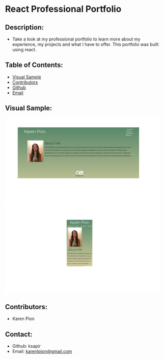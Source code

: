 # React Professional Portfolio

## Description:
- Take a look at my professional portfolio to learn more about my experience, my projects and what I have to offer. This portfolio was built using react.

## Table of Contents:
- [Visual Sample](#visual)
- [Contributors](#contributors)
- [Github](#github)
- [Email](#email)

## Visual Sample:
![Portfolio](./public/images/portfolio.png)
![Portfolio Mobile](./public/images/portfolio-mobile.png)


## Contributors:
- Karen Pion

## Contact:
- Github: ksapir
- Email: karenlpion@gmail.com
